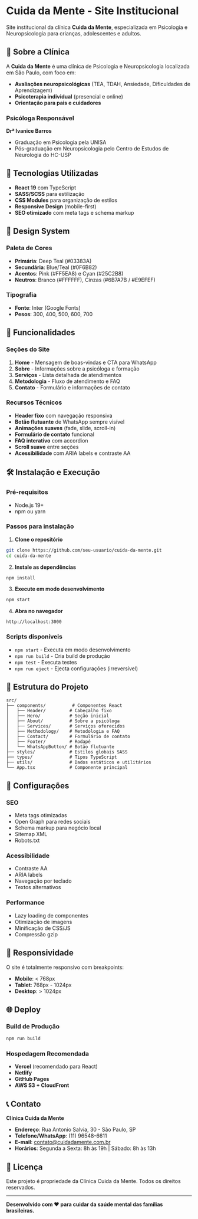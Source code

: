 # Cuida da Mente - Site Institucional

Site institucional da clínica **Cuida da Mente**, especializada em Psicologia e Neuropsicologia para crianças, adolescentes e adultos.

## 🏥 Sobre a Clínica

A **Cuida da Mente** é uma clínica de Psicologia e Neuropsicologia localizada em São Paulo, com foco em:

- **Avaliações neuropsicológicas** (TEA, TDAH, Ansiedade, Dificuldades de Aprendizagem)
- **Psicoterapia individual** (presencial e online)
- **Orientação para pais e cuidadores**

### Psicóloga Responsável
**Drª Ivanice Barros**
- Graduação em Psicologia pela UNISA
- Pós-graduação em Neuropsicologia pelo Centro de Estudos de Neurologia do HC-USP

## 🚀 Tecnologias Utilizadas

- **React 19** com TypeScript
- **SASS/SCSS** para estilização
- **CSS Modules** para organização de estilos
- **Responsive Design** (mobile-first)
- **SEO otimizado** com meta tags e schema markup

## 🎨 Design System

### Paleta de Cores
- **Primária**: Deep Teal (#03383A)
- **Secundária**: Blue/Teal (#0F6B82)
- **Acentos**: Pink (#FF5EA8) e Cyan (#25C2B8)
- **Neutros**: Branco (#FFFFFF), Cinzas (#6B7A7B / #E9EFEF)

### Tipografia
- **Fonte**: Inter (Google Fonts)
- **Pesos**: 300, 400, 500, 600, 700

## 📱 Funcionalidades

### Seções do Site
1. **Home** - Mensagem de boas-vindas e CTA para WhatsApp
2. **Sobre** - Informações sobre a psicóloga e formação
3. **Serviços** - Lista detalhada de atendimentos
4. **Metodologia** - Fluxo de atendimento e FAQ
5. **Contato** - Formulário e informações de contato

### Recursos Técnicos
- **Header fixo** com navegação responsiva
- **Botão flutuante** de WhatsApp sempre visível
- **Animações suaves** (fade, slide, scroll-in)
- **Formulário de contato** funcional
- **FAQ interativo** com accordion
- **Scroll suave** entre seções
- **Acessibilidade** com ARIA labels e contraste AA

## 🛠️ Instalação e Execução

### Pré-requisitos
- Node.js 19+ 
- npm ou yarn

### Passos para instalação

1. **Clone o repositório**
```bash
git clone https://github.com/seu-usuario/cuida-da-mente.git
cd cuida-da-mente
```

2. **Instale as dependências**
```bash
npm install
```

3. **Execute em modo desenvolvimento**
```bash
npm start
```

4. **Abra no navegador**
```
http://localhost:3000
```

### Scripts disponíveis

- `npm start` - Executa em modo desenvolvimento
- `npm run build` - Cria build de produção
- `npm test` - Executa testes
- `npm run eject` - Ejecta configurações (irreversível)

## 📁 Estrutura do Projeto

```
src/
├── components/          # Componentes React
│   ├── Header/         # Cabeçalho fixo
│   ├── Hero/           # Seção inicial
│   ├── About/          # Sobre a psicóloga
│   ├── Services/       # Serviços oferecidos
│   ├── Methodology/    # Metodologia e FAQ
│   ├── Contact/        # Formulário de contato
│   ├── Footer/         # Rodapé
│   └── WhatsAppButton/ # Botão flutuante
├── styles/             # Estilos globais SASS
├── types/              # Tipos TypeScript
├── utils/              # Dados estáticos e utilitários
└── App.tsx             # Componente principal
```

## 🔧 Configurações

### SEO
- Meta tags otimizadas
- Open Graph para redes sociais
- Schema markup para negócio local
- Sitemap XML
- Robots.txt

### Acessibilidade
- Contraste AA
- ARIA labels
- Navegação por teclado
- Textos alternativos

### Performance
- Lazy loading de componentes
- Otimização de imagens
- Minificação de CSS/JS
- Compressão gzip

## 📱 Responsividade

O site é totalmente responsivo com breakpoints:
- **Mobile**: < 768px
- **Tablet**: 768px - 1024px  
- **Desktop**: > 1024px

## 🌐 Deploy

### Build de Produção
```bash
npm run build
```

### Hospedagem Recomendada
- **Vercel** (recomendado para React)
- **Netlify**
- **GitHub Pages**
- **AWS S3 + CloudFront**

## 📞 Contato

**Clínica Cuida da Mente**
- **Endereço**: Rua Antonio Salvia, 30 - São Paulo, SP
- **Telefone/WhatsApp**: (11) 96548-6611
- **E-mail**: contato@cuidadamente.com.br
- **Horários**: Segunda a Sexta: 8h às 19h | Sábado: 8h às 13h

## 📄 Licença

Este projeto é propriedade da Clínica Cuida da Mente. Todos os direitos reservados.

---

**Desenvolvido com ❤️ para cuidar da saúde mental das famílias brasileiras.**
